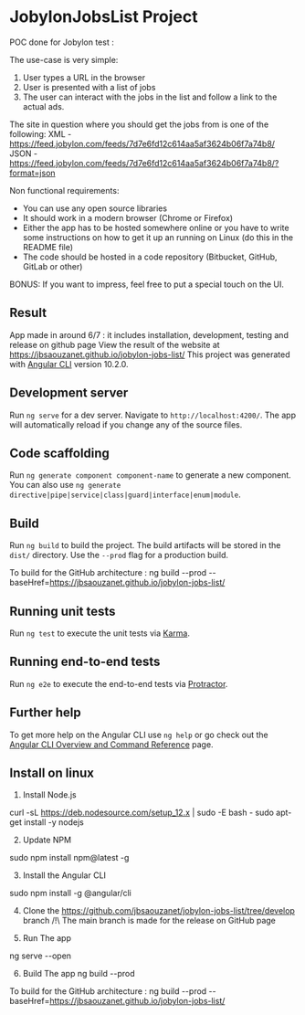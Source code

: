 # JobylonJobsList Project

POC done for Jobylon test :

The use-case is very simple:
1. User types a URL in the browser
2. User is presented with a list of jobs
3. The user can interact with the jobs in the list and follow a link to the actual ads.

The site in question where you should get the jobs from is one of the following:
XML - https://feed.jobylon.com/feeds/7d7e6fd12c614aa5af3624b06f7a74b8/
JSON - https://feed.jobylon.com/feeds/7d7e6fd12c614aa5af3624b06f7a74b8/?format=json

Non functional requirements:
* You can use any open source libraries
* It should work in a modern browser (Chrome or Firefox)
* Either the app has to be hosted somewhere online or you have to write some instructions on how to get it up an running on Linux (do this in the README file)
* The code should be hosted in a code repository (Bitbucket, GitHub, GitLab or other)

BONUS:
If you want to impress, feel free to put a special touch on the UI.

## Result

App made in around 6/7 : it includes installation, development, testing and release on github page
View the result of the website at https://jbsaouzanet.github.io/jobylon-jobs-list/
This project was generated with [Angular CLI](https://github.com/angular/angular-cli) version 10.2.0.

## Development server

Run `ng serve` for a dev server. Navigate to `http://localhost:4200/`. The app will automatically reload if you change any of the source files.

## Code scaffolding

Run `ng generate component component-name` to generate a new component. You can also use `ng generate directive|pipe|service|class|guard|interface|enum|module`.

## Build

Run `ng build` to build the project. The build artifacts will be stored in the `dist/` directory. Use the `--prod` flag for a production build.

To build for the GitHub architecture : ng build --prod --baseHref=https://jbsaouzanet.github.io/jobylon-jobs-list/  

## Running unit tests

Run `ng test` to execute the unit tests via [Karma](https://karma-runner.github.io).

## Running end-to-end tests

Run `ng e2e` to execute the end-to-end tests via [Protractor](http://www.protractortest.org/).

## Further help

To get more help on the Angular CLI use `ng help` or go check out the [Angular CLI Overview and Command Reference](https://angular.io/cli) page.

## Install on linux

1. Install Node.js

curl -sL https://deb.nodesource.com/setup_12.x | sudo -E bash -
sudo apt-get install -y nodejs

2. Update NPM

sudo npm install npm@latest -g

3. Install the Angular CLI

sudo npm install -g @angular/cli

4. Clone the https://github.com/jbsaouzanet/jobylon-jobs-list/tree/develop branch
/!\ The main branch is made for the release on GitHub page

5. Run The app 

ng serve --open

6. Build The app
ng build --prod

To build for the GitHub architecture : ng build --prod --baseHref=https://jbsaouzanet.github.io/jobylon-jobs-list/  
